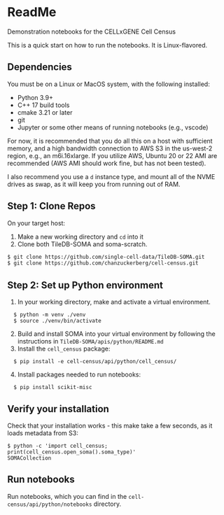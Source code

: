 # ReadMe

Demonstration notebooks for the CELLxGENE Cell Census

This is a quick start on how to run the notebooks.  It is Linux-flavored.

## Dependencies

You must be on a Linux or MacOS system, with the following installed:
* Python 3.9+
* C++ 17 build tools
* cmake 3.21 or later
* git
* Jupyter or some other means of running notebooks (e.g., vscode)

For now, it is recommended that you do all this on a host with sufficient memory,
and a high bandwidth connection to AWS S3 in the us-west-2 region, e.g., an m6i.16xlarge.
If you utilize AWS, Ubuntu 20 or 22 AMI are recommended (AWS AMI should work fine, but has
not been tested).

I also recommend you use a `d` instance type, and mount all of the NVME drives as swap,
as it will keep you from running out of RAM.

## Step 1: Clone Repos

On your target host:
1. Make a new working directory and `cd` into it
2. Clone both TileDB-SOMA and soma-scratch.
```bash
$ git clone https://github.com/single-cell-data/TileDB-SOMA.git
$ git clone https://github.com/chanzuckerberg/cell-census.git
```

## Step 2: Set up Python environment
1. In your working directory, make and activate a virtual environment.
```shell
  $ python -m venv ./venv
  $ source ./venv/bin/activate
```
2. Build and install SOMA into your virtual environment by following the instructions in `TileDB-SOMA/apis/python/README.md`
3. Install the `cell_census` package:
```shell
  $ pip install -e cell-census/api/python/cell_census/
```
4. Install packages needed to run notebooks:
```shell
  $ pip install scikit-misc
```

## Verify your installation
Check that your installation works - this make take a few seconds, as it loads metadata from S3:
```shell
$ python -c 'import cell_census; print(cell_census.open_soma().soma_type)'
SOMACollection
```

## Run notebooks
Run notebooks, which you can find in the `cell-census/api/python/notebooks` directory.
